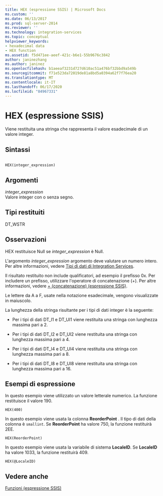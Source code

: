 ```yaml
---
title: HEX (espressione SSIS) | Microsoft Docs
ms.custom: ''
ms.date: 06/13/2017
ms.prod: sql-server-2014
ms.reviewer: ''
ms.technology: integration-services
ms.topic: conceptual
helpviewer_keywords:
- hexadecimal data
- HEX function
ms.assetid: f5d471ee-aeef-421c-b6e1-55b9676c3842
author: janinezhang
ms.author: janinez
ms.openlocfilehash: b1aeeaf3231d727d610ac51a476bf32bbd9a549b
ms.sourcegitcommit: f71e523da72019de81a8bd5a0394a62f7f76ea20
ms.translationtype: MT
ms.contentlocale: it-IT
ms.lasthandoff: 06/17/2020
ms.locfileid: "84967331"
---
```

# <a name="hex-ssis-expression"></a>HEX (espressione SSIS)
  Viene restituita una stringa che rappresenta il valore esadecimale di un valore integer.  
  
## <a name="syntax"></a>Sintassi  
  
```  
  
HEX(integer_expression)  
```  
  
## <a name="arguments"></a>Argomenti  
 *integer_expression*  
 Valore integer con o senza segno.  
  
## <a name="result-types"></a>Tipi restituiti  
 DT_WSTR  
  
## <a name="remarks"></a>Osservazioni  
 HEX restituisce Null se *integer_expression* è Null.  
  
 L'argomento *integer_expression* argomento deve valutare un numero intero. Per altre informazioni, vedere [Tipi di dati di Integration Services](../data-flow/integration-services-data-types.md).  
  
 Il risultato restituito non include qualificatori, ad esempio il prefisso 0x. Per includere un prefisso, utilizzare l'operatore di concatenazione (+). Per altre informazioni, vedere [+ &#40;concatenazione&#41; &#40;espressione SSIS&#41;](concatenate-ssis-expression.md).  
  
 Le lettere da A a F, usate nella notazione esadecimale, vengono visualizzate in maiuscolo.  
  
 La lunghezza della stringa risultante per i tipi di dati integer è la seguente:  
  
-   Per i tipi di dati DT_I1 e DT_UI1 viene restituita una stringa con lunghezza massima pari a 2.  
  
-   Per i tipi di dati DT_I2 e DT_UI2 viene restituita una stringa con lunghezza massima pari a 4.  
  
-   Per i tipi di dati DT_I4 e DT_UI4 viene restituita una stringa con lunghezza massima pari a 8.  
  
-   Per i tipi di dati DT_I8 e DT_UI8 viene restituita una stringa con lunghezza massima pari a 16.  
  
## <a name="expression-examples"></a>Esempi di espressione  
 In questo esempio viene utilizzato un valore letterale numerico. La funzione restituisce il valore 190.  
  
```  
HEX(400)   
```  
  
 In questo esempio viene usata la colonna **ReorderPoint** . Il tipo di dati della colonna è `smallint`. Se **ReorderPoint** ha valore 750, la funzione restituirà 2EE.  
  
```  
HEX(ReorderPoint)   
```  
  
 In questo esempio viene usata la variabile di sistema **LocaleID**. Se **LocaleID** ha valore 1033, la funzione restituirà 409.  
  
```  
HEX(@LocaleID)  
```  
  
## <a name="see-also"></a>Vedere anche  
 [Funzioni &#40;espressione SSIS&#41;](functions-ssis-expression.md)  
  
  
